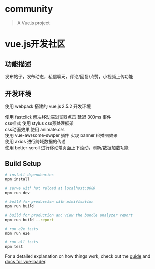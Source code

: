 # community

> A Vue.js project

vue.js开发社区
===

功能描述
---
 
发布帖子，发布动态，私信聊天，评论/回复/点赞，小视频上传功能

开发环境
---
使用 webpack 搭建的 vue.js 2.5.2 开发环境

使用 fastclick 解决移动端浏览器点击 延迟 300ms 事件<Br>
css样式  使用 stylus css预处理框架<br>
css动画效果  使用 animate.css<br>
使用 vue-awesome-swiper 插件 实现 banner 轮播图效果<br>
使用  axios 进行跨域数据的传递 <br>
使用 better-scroll 进行移动端页面上下滚动，刷新/数据加载功能


## Build Setup

``` bash
# install dependencies
npm install

# serve with hot reload at localhost:8080
npm run dev

# build for production with minification
npm run build

# build for production and view the bundle analyzer report
npm run build --report

# run e2e tests
npm run e2e

# run all tests
npm test
```

For a detailed explanation on how things work, check out the [guide](http://vuejs-templates.github.io/webpack/) and [docs for vue-loader](http://vuejs.github.io/vue-loader).
